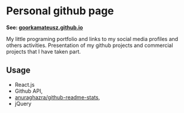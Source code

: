 # Personal github page

**See: [goorkamateusz.github.io](https://goorkamateusz.github.io)**

My little programing portfolio and links to my social media profiles and others activities. Presentation of my github projects and commercial projects that I have taken part.

## Usage
- React.js
- Github API,
- [anuraghazra/github-readme-stats](https://github.com/anuraghazra/github-readme-stats),
- jQuery
